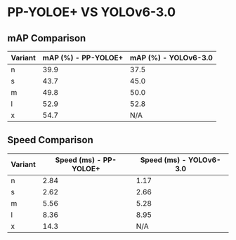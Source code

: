---
---
# PP-YOLOE+ VS YOLOv6-3.0

## mAP Comparison

| Variant | mAP (%) - PP-YOLOE+ | mAP (%) - YOLOv6-3.0 |
|---------|--------------------|--------------------|
| n | 39.9 | 37.5 |
| s | 43.7 | 45.0 |
| m | 49.8 | 50.0 |
| l | 52.9 | 52.8 |
| x | 54.7 | N/A |

## Speed Comparison

| Variant | Speed (ms) - PP-YOLOE+ | Speed (ms) - YOLOv6-3.0 |
|---------|-----------------------|-----------------------|
| n | 2.84 | 1.17 |
| s | 2.62 | 2.66 |
| m | 5.56 | 5.28 |
| l | 8.36 | 8.95 |
| x | 14.3 | N/A |
